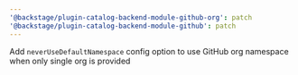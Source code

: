 ```yaml
---
'@backstage/plugin-catalog-backend-module-github-org': patch
'@backstage/plugin-catalog-backend-module-github': patch
---
```


Add `neverUseDefaultNamespace` config option to use GitHub org namespace when only single org is provided
